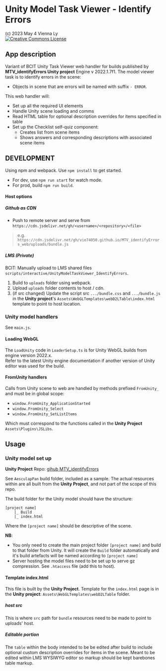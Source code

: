 # Unity Model Task Viewer - Identify Errors #

(c) 2023 May 4 Vienna Ly  
<a rel="license" href="http://creativecommons.org/licenses/by-nc-sa/4.0/" target="_blank"><img alt="Creative Commons License" style="border-width:0" src="https://i.creativecommons.org/l/by-nc-sa/4.0/88x31.png" /></a></a>

## App description ##

Variant of BCIT Unity Task Viewer web handler for builds published by **MTV_identifyErrors Unity project** Engine v 2022.1.7f1.  The model viewer task is to identify errors in the scene:

- Objects in scene that are errors will be named with suffix `- ERROR`.

This web handler will:

- Set up all the required UI elements
- Handle Unity scene loading and comms
- Read HTML table for optional description overrides for items specified in table
- Set up the Checklist self-quiz component:
  - Creates list from scene items
  - Shows answers and corresponding descriptions with associated scene items

## DEVELOPMENT ##

Using npm and webpack. Use `npm install` to get started.

- For dev, use `npm run start` for watch mode.
- For prod, build `npm run build`.  

#### Host options ####

##### Github as CDN #####

- Push to remote server and serve from `https://cdn.jsdelivr.net/gh/<username>/<repository>/<file>`
> e.g. `https://cdn.jsdelivr.net/gh/vie74050.github.io/MTV_identifyErrors_web/uploads/bundle.js`

##### LMS (Private) #####

BCIT: Manually upload to LMS shared files `scripts/interactive/UnityModelTaskViewer_IdentifyErrors`.

1. Build to `uploads` folder using webpack.  
2. Upload `uploads` folder contents to host / cdn.
3. (if src changed) Update the script src `.../bundle.css` and `.../bundle.js` in the **Unity project**'s `Assets\WebGLTemplates\webD2LTable\index.html` template to point to host location.

### Unity model handlers ###

See `main.js`.  

#### Loading WebGL ####

The `LoadUnity` code in `LoaderSetup.ts` is for Unity WebGL builds from engine version 2022.x.  
Refer to the latest Unity engine documentation if another version of Unity editor was used for the build.

#### FromUnity handlers ####

Calls from Unity scene to web are handled by methods prefixed `FromUnity_` and must be in global scope:

- `window.FromUnity_ApplicationStarted`
- `window.FromUnity_Select`
- `window.FromUnity_SetListItems`

Which must correspond to the functions called in the **Unity Project** `Assets\Plugins\JSLibs`.

## Usage ##

### Unity model set up ###

**Unity Project** Repo: [gihub MTV_identifyErrors](https://github.com/vie74050/MTV_identifyErrors)

See `AesculapPan` build folder, included as a sample.  The actual resources within are all built from the **Unity Project**, and not part of the scope of this repo.

The build folder for the Unity model should have the structure:

```text
[project name]
    |_ Build
    |_ index.html
```

Where the `[project name]` should be descriptive of the scene.

**NB**:

- You only need to create the main project folder `[project name]` and build to that folder from Unity.  It will create the `Build` folder automatically and it's build artefacts will be named according to `[project name]`
- Server hosting the model files need to be set up to serve gz compression.  See `.htaccess` file (add this to host).

#### Template index.html ####

This file is built by the **Unity Project**. Template for the `index.html` page is in the **Unity project**: `Assets\WebGLTemplates\webD2LTable` folder.  

##### host src #####

This is where `src` path for `bundle` resources need to be made to point to uploads' host.

##### Editable portion #####

The `table` within the body intended to be be edited after build to include optional custom description overrides for items in the scene. Meant to be edited within LMS WYSIWYG editor so markup should be kept barebones table markup.
